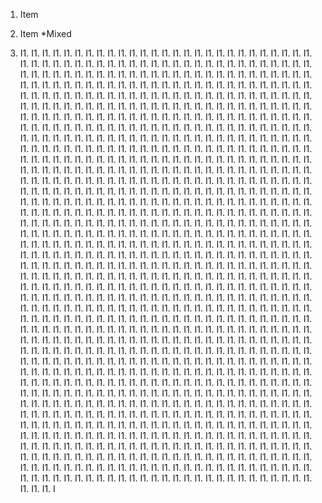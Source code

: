 1. Item
2. Item
 *Mixed




1. I1. I1. I1. I1. I1. I1. I1. I1. I1. I1. I1. I1. I1. I1. I1. I1. I1. I1. I1. I1. I1. I1. I1. I1. I1. I1. I1. I1. I1. I1. I1. I1. I1. I1. I1. I1. I1. I1. I1. I1. I1. I1. I1. I1. I1. I1. I1. I1. I1. I1. I1. I1. I1. I1. I1. I1. I1. I1. I1. I1. I1. I1. I1. I1. I1. I1. I1. I1. I1. I1. I1. I1. I1. I1. I1. I1. I1. I1. I1. I1. I1. I1. I1. I1. I1. I1. I1. I1. I1. I1. I1. I1. I1. I1. I1. I1. I1. I1. I1. I1. I1. I1. I1. I1. I1. I1. I1. I1. I1. I1. I1. I1. I1. I1. I1. I1. I1. I1. I1. I1. I1. I1. I1. I1. I1. I1. I1. I1. I1. I1. I1. I1. I1. I1. I1. I1. I1. I1. I1. I1. I1. I1. I1. I1. I1. I1. I1. I1. I1. I1. I1. I1. I1. I1. I1. I1. I1. I1. I1. I1. I1. I1. I1. I1. I1. I1. I1. I1. I1. I1. I1. I1. I1. I1. I1. I1. I1. I1. I1. I1. I1. I1. I1. I1. I1. I1. I1. I1. I1. I1. I1. I1. I1. I1. I1. I1. I1. I1. I1. I1. I1. I1. I1. I1. I1. I1. I1. I1. I1. I1. I1. I1. I1. I1. I1. I1. I1. I1. I1. I1. I1. I1. I1. I1. I1. I1. I1. I1. I1. I1. I1. I1. I1. I1. I1. I1. I1. I1. I1. I1. I1. I1. I1. I1. I1. I1. I1. I1. I1. I1. I1. I1. I1. I1. I1. I1. I1. I1. I1. I1. I1. I1. I1. I1. I1. I1. I1. I1. I1. I1. I1. I1. I1. I1. I1. I1. I1. I1. I1. I1. I1. I1. I1. I1. I1. I1. I1. I1. I1. I1. I1. I1. I1. I1. I1. I1. I1. I1. I1. I1. I1. I1. I1. I1. I1. I1. I1. I1. I1. I1. I1. I1. I1. I1. I1. I1. I1. I1. I1. I1. I1. I1. I1. I1. I1. I1. I1. I1. I1. I1. I1. I1. I1. I1. I1. I1. I1. I1. I1. I1. I1. I1. I1. I1. I1. I1. I1. I1. I1. I1. I1. I1. I1. I1. I1. I1. I1. I1. I1. I1. I1. I1. I1. I1. I1. I1. I1. I1. I1. I1. I1. I1. I1. I1. I1. I1. I1. I1. I1. I1. I1. I1. I1. I1. I1. I1. I1. I1. I1. I1. I1. I1. I1. I1. I1. I1. I1. I1. I1. I1. I1. I1. I1. I1. I1. I1. I1. I1. I1. I1. I1. I1. I1. I1. I1. I1. I1. I1. I1. I1. I1. I1. I1. I1. I1. I1. I1. I1. I1. I1. I1. I1. I1. I1. I1. I1. I1. I1. I1. I1. I1. I1. I1. I1. I1. I1. I1. I1. I1. I1. I1. I1. I1. I1. I1. I1. I1. I1. I1. I1. I1. I1. I1. I1. I1. I1. I1. I1. I1. I1. I1. I1. I1. I1. I1. I1. I1. I1. I1. I1. I1. I1. I1. I1. I1. I1. I1. I1. I1. I1. I1. I1. I1. I1. I1. I1. I1. I1. I1. I1. I1. I1. I1. I1. I1. I1. I1. I1. I1. I1. I1. I1. I1. I1. I1. I1. I1. I1. I1. I1. I1. I1. I1. I1. I1. I1. I1. I1. I1. I1. I1. I1. I1. I1. I1. I1. I1. I1. I1. I1. I1. I1. I1. I1. I1. I1. I1. I1. I1. I1. I1. I1. I1. I1. I1. I1. I1. I1. I1. I1. I1. I1. I1. I1. I1. I1. I1. I1. I1. I1. I1. I1. I1. I1. I1. I1. I1. I1. I1. I1. I1. I1. I1. I1. I1. I1. I1. I1. I1. I1. I1. I1. I1. I1. I1. I1. I1. I1. I1. I1. I1. I1. I1. I1. I1. I1. I1. I1. I1. I1. I1. I1. I1. I1. I1. I1. I1. I1. I1. I1. I1. I1. I1. I1. I1. I1. I1. I1. I1. I1. I1. I1. I1. I1. I1. I1. I1. I1. I1. I1. I1. I1. I1. I1. I1. I1. I1. I1. I1. I1. I1. I1. I1. I1. I1. I1. I1. I1. I1. I1. I1. I1. I1. I1. I1. I1. I1. I1. I1. I1. I1. I1. I1. I1. I1. I1. I1. I1. I1. I1. I1. I1. I1. I1. I1. I1. I1. I1. I1. I1. I1. I1. I1. I1. I1. I1. I1. I1. I1. I1. I1. I1. I1. I1. I1. I1. I1. I1. I1. I1. I1. I1. I1. I1. I1. I1. I1. I1. I1. I1. I1. I1. I1. I1. I1. I1. I1. I1. I1. I1. I1. I1. I1. I1. I1. I1. I1. I1. I1. I1. I1. I1. I1. I1. I1. I1. I1. I1. I1. I1. I1. I1. I1. I1. I1. I1. I1. I1. I1. I1. I1. I1. I1. I1. I1. I1. I1. I1. I1. I1. I1. I1. I1. I1. I1. I1. I1. I1. I1. I1. I1. I1. I1. I1. I1. I1. I1. I1. I1. I1. I1. I1. I1. I1. I1. I1. I1. I1. I1. I1. I1. I1. I1. I1. I1. I1. I1. I1. I1. I1. I1. I1. I1. I1. I1. I1. I1. I1. I1. I1. I1. I1. I1. I1. I1. I1. I1. I1. I1. I1. I1. I1. I1. I1. I1. I1. I1. I1. I1. I1. I1. I1. I1. I1. I1. I1. I1. I1. I1. I1. I1. I1. I1. I1. I1. I1. I1. I1. I1. I1. I1. I1. I1. I1. I1. I1. I1. I1. I1. I1. I1. I1. I1. I1. I1. I1. I1. I1. I1. I1. I1. I1. I1. I1. I1. I1. I1. I1. I1. I1. I1. I1. I1. I1. I1. I1. I1. I1. I1. I1. I1. I1. I1. I1. I1. I1. I1. I1. I1. I1. I1. I1. I1. I1. I1. I1. I1. I1. I1. I1. I1. I1. I1. I1. I1. I1. I1. I1. I1. I1. I1. I1. I1. I1. I1. I1. I1. I1. I1. I1. I1. I1. I1. I1. I1. I1. I1. I1. I1. I1. I1. I1. I1. I1. I1. I1. I1. I1. I1. I1. I1. I1. I1. I1. I1. I1. I1. I1. I1. I1. I1. I1. I1. I1. I1. I1. I1. I1. I1. I1. I1. I1. I1. I1. I1. I1. I1. I1. I1. I1. I1. I1. I1. I1. I1. I1. I1. I1. I1. I1. I1. I1. I1. I1. I1. I1. I1. I1. I1. I1. I1. I1. I1. I1. I1. I1. I1. I1. I1. I1. I1. I1. I1. I1. I1. I1. I1. I1. I1. I1. I1. I1. I1. I1. I1. I1. I1. I1. I1. I1. I1. I1. I1. I1. I1. I1. I1. I1. I1. I1. I1. I1. I1. I1. I1. I1. I1. I1. I1. I1. I1. I1. I1. I1. I1. I1. I1. I1. I1. I1. I1. I1. I1. I1. I1. I1. I1. I1. I1. I1. I1. I1. I1. I1. I1. I1. I1. I1. I1. I1. I1. I1. I1. I1. I1. I1. I1. I1. I1. I1. I1. I1. I1. I1. I1. I1. I1. I1. I1. I1. I




